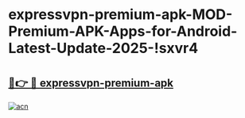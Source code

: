 # expressvpn-premium-apk-MOD-Premium-APK-Apps-for-Android-Latest-Update-2025-!sxvr4

# <h2><a href="https://iqh8ie.esa.edu.pl?title=expressvpn-premium-apk&ref=sxvr4">🔗👉 🔴 expressvpn-premium-apk</a></h2>

[![acn](https://github.com/user-attachments/assets/0f9c940e-d8b0-45ae-aac7-cd30a18b3e1c)](https://iqh8ie.esa.edu.pl?title=expressvpn-premium-apk&ref=sxvr4)

